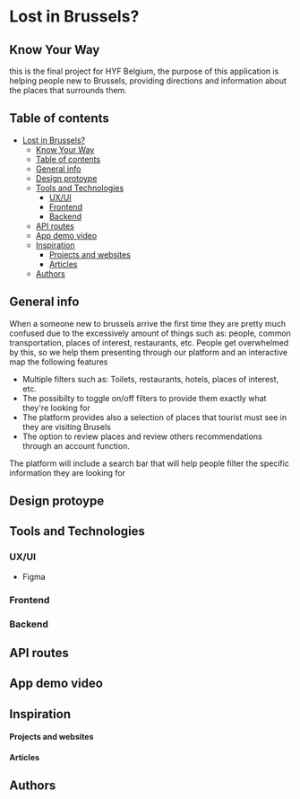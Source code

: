 # Lost in Brussels?

## Know Your Way

this is the final project for HYF Belgium,
the purpose of this application is helping people new to
Brussels, providing directions and information about the places that surrounds them.

## Table of contents

- [Lost in Brussels?](#lost-in-brussels)
  - [Know Your Way](#know-your-way)
  - [Table of contents](#table-of-contents)
  - [General info](#general-info)
  - [Design protoype](#design-protoype)
  - [Tools and Technologies](#tools-and-technologies)
    - [UX/UI](#uxui)
    - [Frontend](#frontend)
    - [Backend](#backend)
  - [API routes](#api-routes)
  - [App demo video](#app-demo-video)
  - [Inspiration](#inspiration)
      - [Projects and websites](#projects-and-websites)
      - [Articles](#articles)
  - [Authors](#authors)

## General info

When a someone new to brussels arrive the first time they are pretty much confused due to the excessively amount of things such as: people, common transportation, places of interest, restaurants, etc. People get overwhelmed by this, so we help them presenting through our platform and an interactive map the following features

- Multiple filters such as: Toilets, restaurants, hotels, places of interest, etc.
- The possibilty to toggle on/off filters to provide them exactly what they're looking for
- The platform provides also a selection of places
  that tourist must see in they are visiting Brusels
- The option to review places and review others recommendations through an account function.

The platform will include a search bar that will help people filter the specific information they are looking for

## Design protoype


## Tools and Technologies

### UX/UI

- Figma

### Frontend


### Backend


## API routes

## App demo video


## Inspiration

#### Projects and websites


#### Articles



## Authors
